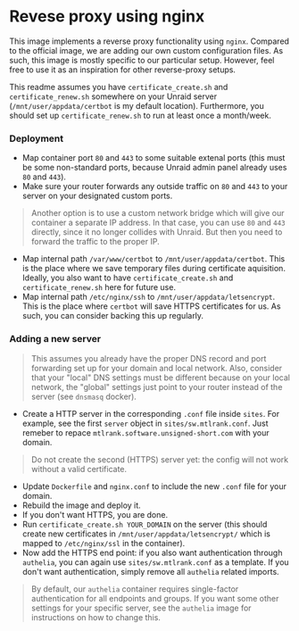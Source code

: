 # Revese proxy using nginx

This image implements a reverse proxy functionality using `nginx`. Compared to the official image, we are adding our own custom configuration files. As such, this image is mostly specific to our particular setup. However, feel free to use it as an inspiration for other reverse-proxy setups.

This readme assumes you have `certificate_create.sh` and `certificate_renew.sh` somewhere on your Unraid server (`/mnt/user/appdata/certbot` is my default location). Furthermore, you should set up `certificate_renew.sh` to run at least once a month/week.

### Deployment

 - Map container port `80` and `443` to some suitable extenal ports (this must be some non-standard ports, because Unraid admin panel already uses `80` and `443`).
 - Make sure your router forwards any outside traffic on `80` and `443` to your server on your designated custom ports.
 
 > Another option is to use a custom network bridge which will give our container a separate IP address. In that case, you can use `80` and `443` directly, since it no longer collides with Unraid. But then you need to forward the traffic to the proper IP.
 
 - Map internal path `/var/www/certbot` to `/mnt/user/appdata/certbot`. This is the place where we save temporary files during certificate aquisition. Ideally, you also want to have `certificate_create.sh` and `certificate_renew.sh` here for future use.
 - Map internal path `/etc/nginx/ssh` to `/mnt/user/appdata/letsencrypt`. This is the place where `certbot` will save HTTPS certificates for us. As such, you can consider backing this up regularly.

### Adding a new server

 > This assumes you already have the proper DNS record and port forwarding set up for your domain and local network. Also, consider that your "local" DNS settings must be different because on your local network, the "global" settings just point to your router instead of the server (see `dnsmasq` docker).

 - Create a HTTP server in the corresponding `.conf` file inside `sites`. For example, see the first `server` object in `sites/sw.mtlrank.conf`. Just remeber to repace `mtlrank.software.unsigned-short.com` with your domain. 

  > Do not create the second (HTTPS) server yet: the config will not work without a valid certificate. 
 
 - Update `Dockerfile` and `nginx.conf` to include the new `.conf` file for your domain.
 - Rebuild the image and deploy it. 
 - If you don't want HTTPS, you are done.
 - Run `certificate_create.sh YOUR_DOMAIN` on the server (this should create new certificates in `/mnt/user/appdata/letsencrypt/` which is mapped to `/etc/nginx/ssl` in the container).
 - Now add the HTTPS end point: if you also want authentication through `authelia`, you can again use `sites/sw.mtlrank.conf` as a template. If you don't want authentication, simply remove all `authelia` related imports.

  > By default, our `authelia` container requires single-factor authentication for all endpoints and groups. If you want some other settings for your specific server, see the `authelia` image for instructions on how to change this.
